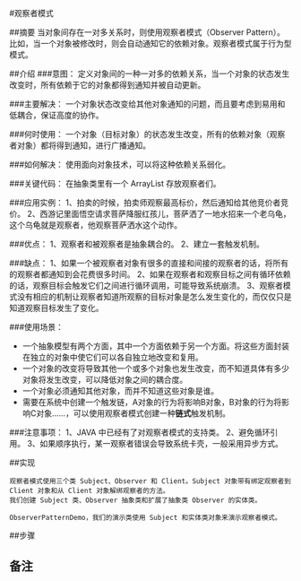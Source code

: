 #观察者模式

##摘要
当对象间存在一对多关系时，则使用观察者模式（Observer Pattern）。比如，当一个对象被修改时，则会自动通知它的依赖对象。观察者模式属于行为型模式。

##介绍
###意图：
定义对象间的一种一对多的依赖关系，当一个对象的状态发生改变时，所有依赖于它的对象都得到通知并被自动更新。

###主要解决：
一个对象状态改变给其他对象通知的问题，而且要考虑到易用和低耦合，保证高度的协作。

###何时使用：
一个对象（目标对象）的状态发生改变，所有的依赖对象（观察者对象）都将得到通知，进行广播通知。

###如何解决：
使用面向对象技术，可以将这种依赖关系弱化。

###关键代码：
在抽象类里有一个 ArrayList 存放观察者们。

###应用实例：
 1、拍卖的时候，拍卖师观察最高标价，然后通知给其他竞价者竞价。 
 2、西游记里面悟空请求菩萨降服红孩儿，菩萨洒了一地水招来一个老乌龟，这个乌龟就是观察者，他观察菩萨洒水这个动作。

###优点：
 1、观察者和被观察者是抽象耦合的。 
 2、建立一套触发机制。

###缺点：
 1、如果一个被观察者对象有很多的直接和间接的观察者的话，将所有的观察者都通知到会花费很多时间。
  2、如果在观察者和观察目标之间有循环依赖的话，观察目标会触发它们之间进行循环调用，可能导致系统崩溃。 
  3、观察者模式没有相应的机制让观察者知道所观察的目标对象是怎么发生变化的，而仅仅只是知道观察目标发生了变化。

###使用场景：
* 一个抽象模型有两个方面，其中一个方面依赖于另一个方面。将这些方面封装在独立的对象中使它们可以各自独立地改变和复用。
* 一个对象的改变将导致其他一个或多个对象也发生改变，而不知道具体有多少对象将发生改变，可以降低对象之间的耦合度。
* 一个对象必须通知其他对象，而并不知道这些对象是谁。
* 需要在系统中创建一个触发链，A对象的行为将影响B对象，B对象的行为将影响C对象……，可以使用观察者模式创建一种**链式**触发机制。

###注意事项：
 1、JAVA 中已经有了对观察者模式的支持类。
 2、避免循环引用。 
 3、如果顺序执行，某一观察者错误会导致系统卡壳，一般采用异步方式。


##实现
~~~
观察者模式使用三个类 Subject、Observer 和 Client。Subject 对象带有绑定观察者到 Client 对象和从 Client 对象解绑观察者的方法。
我们创建 Subject 类、Observer 抽象类和扩展了抽象类 Observer 的实体类。

ObserverPatternDemo，我们的演示类使用 Subject 和实体类对象来演示观察者模式。
~~~

##步骤
  
  
## 备注
  
  